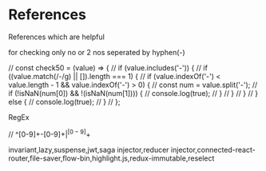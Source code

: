 # References
References which are helpful 


for checking only no or 2 nos seperated by hyphen(-)

// const check50 = (value) => {
// 	if (value.includes('-')) {
// 		if ((value.match(/-/g) || []).length === 1) {
// 			if (value.indexOf('-') < value.length - 1 && value.indexOf('-') > 0) {
// 				const num = value.split('-');
// 				if (!isNaN(num[0]) && !(isNaN(num[1]))) {
// 					console.log(true);
// 				}
// 			}
// 		}
// 	} else {
// 		console.log(true);
// 	}
// };

RegEx

// ^[0-9]+-[0-9]+$|^[0-9]+$








invariant,lazy,suspense,jwt,saga injector,reducer injector,connected-react-router,file-saver,flow-bin,highlight.js,redux-immutable,reselect
